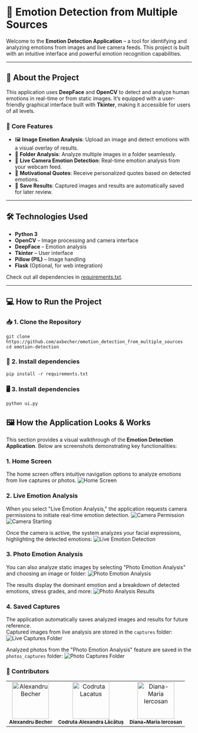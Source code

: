 # 📸 **Emotion Detection from Multiple Sources**

Welcome to the **Emotion Detection Application** – a tool for identifying and analyzing emotions from images and live camera feeds. This project is built with an intuitive interface and powerful emotion recognition capabilities.

---

## 🚀 **About the Project**

This application uses **DeepFace** and **OpenCV** to detect and analyze human emotions in real-time or from static images. It’s equipped with a user-friendly graphical interface built with **Tkinter**, making it accessible for users of all levels.

### 🎯 **Core Features**
- 🖼️ **Image Emotion Analysis**: Upload an image and detect emotions with a visual overlay of results.  
- 📂 **Folder Analysis**: Analyze multiple images in a folder seamlessly.  
- 🎥 **Live Camera Emotion Detection**: Real-time emotion analysis from your webcam feed.  
- 💬 **Motivational Quotes**: Receive personalized quotes based on detected emotions.  
- 💾 **Save Results**: Captured images and results are automatically saved for later review.  

---

## 🛠️ **Technologies Used**

- **Python 3**  
- **OpenCV** – Image processing and camera interface  
- **DeepFace** – Emotion analysis  
- **Tkinter** – User interface  
- **Pillow (PIL)** – Image handling  
- **Flask** (Optional, for web integration)  

Check out all dependencies in [requirements.txt](requirements.txt).

---

## 💻 **How to Run the Project**

### 📥 **1. Clone the Repository**
```
git clone https://github.com/axbecher/emotion_detection_from_multiple_sources
cd emotion-detection
```

### 🐍 **2. Install dependencies**
```pip install -r requirements.txt```

### 🖥️ **3. Install dependencies**
```python ui.py```


## 🖼️ **How the Application Looks & Works**

This section provides a visual walkthrough of the **Emotion Detection Application**. Below are screenshots demonstrating key functionalities:

### **1. Home Screen**
The home screen offers intuitive navigation options to analyze emotions from live captures or photos.
![Home Screen](images/home_screen.png)

### **2. Live Emotion Analysis**
When you select "Live Emotion Analysis," the application requests camera permissions to initiate real-time emotion detection.
![Camera Permission](images/camera_permission.png)
![Camera Starting](images/camera_starting.png)

Once the camera is active, the system analyzes your facial expressions, highlighting the detected emotions:
![Live Emotion Detection](images/live_emotion_detection.png)

### **3. Photo Emotion Analysis**
You can also analyze static images by selecting "Photo Emotion Analysis" and choosing an image or folder:
![Photo Emotion Analysis](images/photo_emotion_analysis.png)

The results display the dominant emotion and a breakdown of detected emotions, stress grades, and more:
![Photo Analysis Results](images/photo_analysis_results.png)

### **4. Saved Captures**
The application automatically saves analyzed images and results for future reference.  
Captured images from live analysis are stored in the `captures` folder:
![Live Captures Folder](images/live_captures_folder.png)

Analyzed photos from the "Photo Emotion Analysis" feature are saved in the `photos_captures` folder:
![Photo Captures Folder](images/photo_captures_folder.png)

### 🤝 Contributors
<table>
  <tbody>
    <tr>
      <td align="center"><a href="https://axbecher.com"><img src="https://avatars.githubusercontent.com/u/72851811?v=4" width="100px;" alt="Alexandru Becher"/><br /><sub><b>Alexandru Becher</b></sub></a><br />
      </td>
      <td align="center"><a href="https://www.linkedin.com/in/codruta-lacatus/"><img src="https://avatars.githubusercontent.com/u/102989142?v=4" width="100px;" alt="Codruta Lacatus"/><br /><sub><b>Codruta Alexandra Lăcătuș</b></sub></a><br />
      </td>
      <td align="center"><a href="https://hurr13ane.com"><img src="https://avatars.githubusercontent.com/u/76591840?v=4" width="100px;" alt="Diana-Maria Iercosan"/><br /><sub><b>Diana-Maria Iercosan</b></sub></a><br />
      </td>
    </tr>
  </tbody>
</table>




